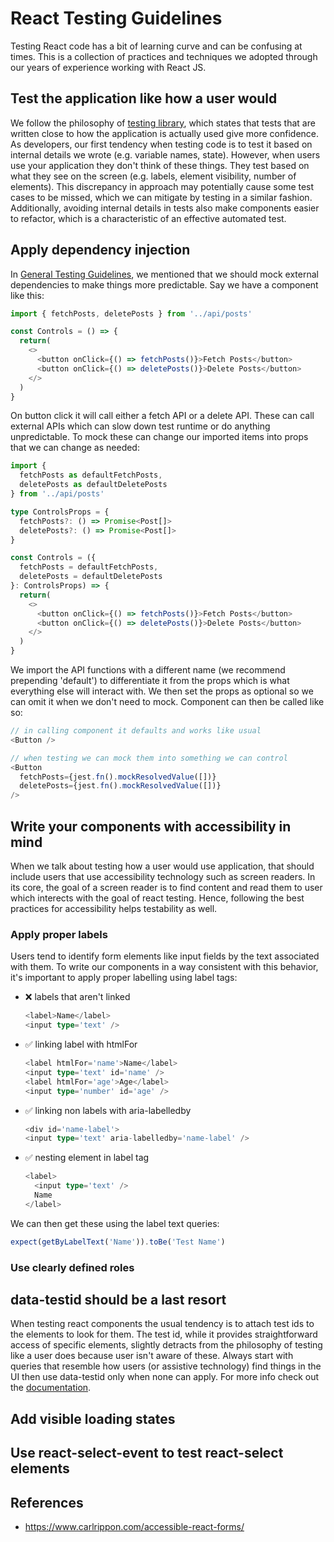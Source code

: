 # React Testing Guidelines

Testing React code has a bit of learning curve and can be confusing at times. This is a collection of practices and techniques we adopted through our years of experience working with React JS.

## Test the application like how a user would

We follow the philosophy of [testing library](https://testing-library.com/), which states that tests that are written close to how the application is actually used give more confidence. As developers, our first tendency when testing code is to test it based on internal details we wrote (e.g. variable names, state). However, when users use your application they don't think of these things. They test based on what they see on the screen (e.g. labels, element visibility, number of elements). This discrepancy in approach may potentially cause some test cases to be missed, which we can mitigate by testing in a similar fashion. Additionally, avoiding internal details in tests also make components easier to refactor, which is a characteristic of an effective automated test.

## Apply dependency injection
In [General Testing Guidelines](/standards/tests/general-testing-guidelines.md), we mentioned that we should mock external dependencies to make things more predictable. Say we have a component like this:
```Typescript
import { fetchPosts, deletePosts } from '../api/posts'

const Controls = () => {
  return(
    <>
      <button onClick={() => fetchPosts()}>Fetch Posts</button>
      <button onClick={() => deletePosts()}>Delete Posts</button>
    </>
  )
}
```
On button click it will call either a fetch API or a delete API. These can call external APIs which can slow down test runtime or do anything unpredictable. To mock these can change our imported items into props that we can change as needed:
```Typescript
import {
  fetchPosts as defaultFetchPosts,
  deletePosts as defaultDeletePosts
} from '../api/posts'

type ControlsProps = {
  fetchPosts?: () => Promise<Post[]>
  deletePosts?: () => Promise<Post[]>
}

const Controls = ({
  fetchPosts = defaultFetchPosts,
  deletePosts = defaultDeletePosts
}: ControlsProps) => {
  return(
    <>
      <button onClick={() => fetchPosts()}>Fetch Posts</button>
      <button onClick={() => deletePosts()}>Delete Posts</button>
    </>
  )
}
```
We import the API functions with a different name (we recommend prepending 'default') to differentiate it from the props which is what everything else will interact with. We then set the props as optional so we can omit it when we don't need to mock. Component can then be called like so:
```Typescript
// in calling component it defaults and works like usual
<Button />

// when testing we can mock them into something we can control
<Button
  fetchPosts={jest.fn().mockResolvedValue([])}
  deletePosts={jest.fn().mockResolvedValue([])}
/>
```

## Write your components with accessibility in mind

When we talk about testing how a user would use application, that should include users that use accessibility technology such as screen readers. In its core, the goal of a screen reader is to find content and read them to user which interects with the goal of react testing. Hence, following the best practices for accessibility helps testability as well.

### Apply proper labels

Users tend to identify form elements like input fields by the text associated with them. To write our components in a way consistent with this behavior, it's important to apply proper labelling using label tags:

- ❌ labels that aren't linked
  ```Typescript
  <label>Name</label>
  <input type='text' />
  ```

- ✅ linking label with htmlFor
  ```Typescript
  <label htmlFor='name'>Name</label>
  <input type='text' id='name' />
  <label htmlFor='age'>Age</label>
  <input type='number' id='age' />
  ```

- ✅ linking non labels with aria-labelledby
  ```Typescript
  <div id='name-label'>
  <input type='text' aria-labelledby='name-label' />
  ```

- ✅ nesting element in label tag
  ```Typescript
  <label>
    <input type='text' />
    Name
  </label>
  ```

We can then get these using the label text queries:

```Typescript
expect(getByLabelText('Name')).toBe('Test Name')
```

### Use clearly defined roles

## data-testid should be a last resort

When testing react components the usual tendency is to attach test ids to the elements to look for them. The test id, while it provides straightforward access of specific elements, slightly detracts from the philosophy of testing like a user does because user isn't aware of these. Always start with queries that resemble how users (or assistive technology) find things in the UI then use data-testid only when none can apply. For more info check out the [documentation](https://testing-library.com/docs/queries/about#priority).

## Add visible loading states

## Use react-select-event to test react-select elements

## References
- <https://www.carlrippon.com/accessible-react-forms/>
